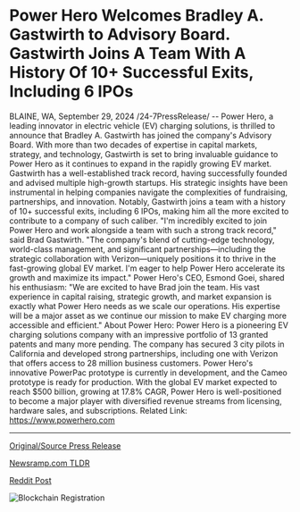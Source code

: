 # Power Hero Welcomes Bradley A. Gastwirth to Advisory Board. Gastwirth Joins A Team With A History Of 10+ Successful Exits, Including 6 IPOs

BLAINE, WA, September 29, 2024 /24-7PressRelease/ -- Power Hero, a leading innovator in electric vehicle (EV) charging solutions, is thrilled to announce that Bradley A. Gastwirth has joined the company's Advisory Board. With more than two decades of expertise in capital markets, strategy, and technology, Gastwirth is set to bring invaluable guidance to Power Hero as it continues to expand in the rapidly growing EV market.  Gastwirth has a well-established track record, having successfully founded and advised multiple high-growth startups. His strategic insights have been instrumental in helping companies navigate the complexities of fundraising, partnerships, and innovation. Notably, Gastwirth joins a team with a history of 10+ successful exits, including 6 IPOs, making him all the more excited to contribute to a company of such caliber.  "I'm incredibly excited to join Power Hero and work alongside a team with such a strong track record," said Brad Gastwirth. "The company's blend of cutting-edge technology, world-class management, and significant partnerships—including the strategic collaboration with Verizon—uniquely positions it to thrive in the fast-growing global EV market. I'm eager to help Power Hero accelerate its growth and maximize its impact."  Power Hero's CEO, Esmond Goei, shared his enthusiasm: "We are excited to have Brad join the team. His vast experience in capital raising, strategic growth, and market expansion is exactly what Power Hero needs as we scale our operations. His expertise will be a major asset as we continue our mission to make EV charging more accessible and efficient."  About Power Hero: Power Hero is a pioneering EV charging solutions company with an impressive portfolio of 13 granted patents and many more pending. The company has secured 3 city pilots in California and developed strong partnerships, including one with Verizon that offers access to 28 million business customers. Power Hero's innovative PowerPac prototype is currently in development, and the Cameo prototype is ready for production. With the global EV market expected to reach $500 billion, growing at 17.8% CAGR, Power Hero is well-positioned to become a major player with diversified revenue streams from licensing, hardware sales, and subscriptions.  Related Link: https://www.powerhero.com 

---

[Original/Source Press Release](https://www.24-7pressrelease.com/press-release/514795/power-hero-welcomes-bradley-a-gastwirth-to-advisory-board-gastwirth-joins-a-team-with-a-history-of-10-successful-exits-including-6-ipos)
                    

[Newsramp.com TLDR](https://newsramp.com/curated-news/bradley-a-gastwirth-joins-power-hero-s-advisory-board-to-accelerate-growth-in-ev-market/c8b7f7294d3fbae338a1c33b974ecc20) 

 



[Reddit Post](https://www.reddit.com/r/Leadership_Management/comments/1frypxd/bradley_a_gastwirth_joins_power_heros_advisory/) 



![Blockchain Registration](https://cdn.newsramp.app/24-7PressRelease/qrcode/249/29/hint4ZqA.webp)